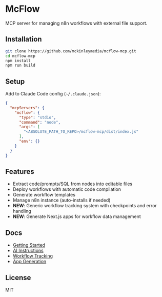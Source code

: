 # McFlow

MCP server for managing n8n workflows with external file support.

## Installation

```bash
git clone https://github.com/mckinleymedia/mcflow-mcp.git
cd mcflow-mcp
npm install
npm run build
```

## Setup

Add to Claude Code config (`~/.claude.json`):

```json
{
  "mcpServers": {
    "mcflow": {
      "type": "stdio",
      "command": "node",
      "args": [
        "<ABSOLUTE_PATH_TO_REPO>/mcflow-mcp/dist/index.js"
      ],
      "env": {}
    }
  }
}
```

## Features

- Extract code/prompts/SQL from nodes into editable files
- Deploy workflows with automatic code compilation
- Generate workflow templates
- Manage n8n instance (auto-installs if needed)
- **NEW**: Generic workflow tracking system with checkpoints and error handling
- **NEW**: Generate Next.js apps for workflow data management

## Docs

- [Getting Started](docs/overview.md)
- [AI Instructions](docs/ai/instructions.md)
- [Workflow Tracking](docs/workflow-tracking.md)
- [App Generation](docs/app-generation.md)

## License

MIT